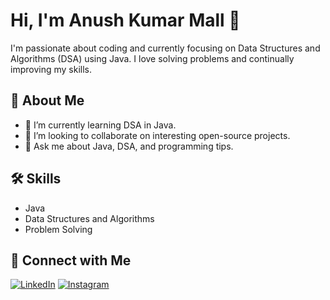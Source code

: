 # Hi, I'm Anush Kumar Mall 👋

I'm passionate about coding and currently focusing on Data Structures and Algorithms (DSA) using Java. I love solving problems and continually improving my skills.

## 🚀 About Me
- 🌱 I’m currently learning DSA in Java.
- 🤝 I’m looking to collaborate on interesting open-source projects.
- 💬 Ask me about Java, DSA, and programming tips.

## 🛠️ Skills
- Java
- Data Structures and Algorithms
- Problem Solving

## 🔗 Connect with Me
[![LinkedIn](https://img.icons8.com/ios-filled/50/0077B5/linkedin.png)](https://www.linkedin.com/in/anush-kumar-mall-433547300?utm_source=share&utm_campaign=share_via&utm_content=profile&utm_medium=android_app)
[![Instagram](https://upload.wikimedia.org/wikipedia/commons/9/95/Instagram_logo_2022.png)](https://www.instagram.com/anushkumar13?igsh=NWc5a3VwbHN3bzZ0)
